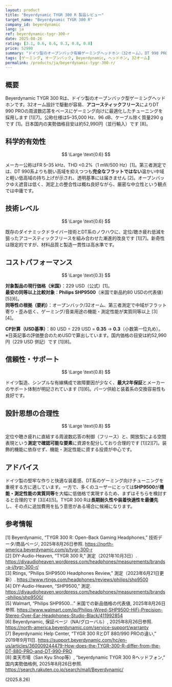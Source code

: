 ```yaml
---
layout: product
title: "Beyerdynamic TYGR 300 R 製品レビュー"
target_name: "Beyerdynamic TYGR 300 R"
company_id: beyerdynamic
lang: ja
ref: beyerdynamic-tygr-300-r
date: 2025-08-26
rating: [3.1, 0.6, 0.6, 0.3, 0.8, 0.8]
price: 52990
summary: "ドイツ製のオープンバック有線ゲーミングヘッドホン（32オーム）。DT 990 PROの応答を基にした設計に専用アコースティックフリースを加えて定位を最適化。基礎性能は堅実ですが、安価な代替機に対してコストパフォーマンスは厳しめです。"
tags: [ゲーミング, オープンバック, Beyerdynamic, ヘッドホン, 32オーム]
permalink: /products/ja/beyerdynamic-tygr-300-r/
---
```


## 概要

Beyerdynamic TYGR 300 Rは、ドイツ製のオープンバック型ゲーミングヘッドホンです。32オーム設計で駆動が容易、**アコースティックフリース**によりDT 990 PROの周波数応答をベースにゲーミング向けに最適化したチューニングを採用します [1][7]。公称仕様は5–35,000 Hz、96 dB、ケーブル除く質量290 gです [1]。日本国内の実勢価格目安は約52,990円（並行輸入）です [8]。

## 科学的有効性

$$ \Large \text{0.6} $$

メーカー公称はFR 5–35 kHz、THD <0.2%（1 mW/500 Hz）[1]。第三者測定では、DT 990系よりも鋭い高域を抑えつつも**完全なフラットではない**温かい中域と軽い低高域の持ち上げが示され、透明基準には届きません [2]。オープンバックゆえ遮音は低く、測定上の整合性は概ね良好ながら、厳密な中立性という観点では中庸です。

## 技術レベル

$$ \Large \text{0.6} $$

既存のダイナミックドライバー技術とDT系のノウハウに、定位/聴き疲れ低減を狙ったアコースティックフリースを組み合わせた漸進的改良です [1][7]。新奇性は限定的ですが、材料品質と製造一貫性は高水準です。

## コストパフォーマンス

$$ \Large \text{0.3} $$

**対象製品の現行価格（米国）**：229 USD（公式）[1]。  
**最安の同等以上比較対象**：**Philips SHP9500**（米国で新品約80 USDの代表値）[5][6]。  
**同等性の根拠（要約）**：オープンバック/32オーム、第三者測定で中域がフラット寄り・歪み低く、ゲーミング/音楽用途の機能・測定性能が実質同等以上 [3][4]。

**CP計算（USD基準）**：80 USD ÷ 229 USD = **0.35** → **0.3**（小数第一位丸め）。  
※日英記事の評価整合のためUSDで算出しています。国内価格の目安は約52,990円（229 USD 併記）です [1][8]。

## 信頼性・サポート

$$ \Large \text{0.8} $$

ドイツ製造、シンプルな有線構成で故障要因が少なく、**最大2年保証**とメーカーのサポート体制が明記されています [1][6]。パーツ供給と装着系の交換容易性も良好です。

## 設計思想の合理性

$$ \Large \text{0.8} $$

定位や聴き疲れに直結する周波数応答の制御（フリース）と、開放型による空間表現という**測定で確認可能な要素**に資源を配分しており合理的です [1][2][7]。装飾的機能に依存せず、機能・測定性能に資する投資が中心です。

## アドバイス

ドイツ製の堅牢な作りと快適な装着感、DT系のゲーミング向けチューニングを重視する方に適しています。一方で、多くのユーザーにとっては**SHP9500**が**機能・測定性能の実質同等**を大幅に低価格で実現するため、まずはそちらを検討すると合理的です [3][4][5]。TYGR 300 Rは**長期耐久性や装着快適性を最優先**し、その点に追加費用を払う意思がある場合に候補になります。

## 参考情報

[1] Beyerdynamic, “TYGR 300 R: Open-Back Gaming Headphones,” 技術データ/商品ページ, 2025年8月26日参照. https://north-america.beyerdynamic.com/p/tygr-300-r  
[2] DIY-Audio-Heaven, “TYGR 300 R,” 測定（2021年10月3日）. https://diyaudioheaven.wordpress.com/headphones/measurements/brands-a-i/tygr-300-r/  
[3] Rtings, “Philips SHP9500 Headphones Review,” 測定（2023年6月21日更新）. https://www.rtings.com/headphones/reviews/philips/shp9500  
[4] DIY-Audio-Heaven, “SHP9500,” 測定. https://diyaudioheaven.wordpress.com/headphones/measurements/brands-philips/shp9500/  
[5] Walmart, “Philips SHP9500…” 米国での新品価格の代表値, 2025年8月26日参照. https://www.walmart.com/ip/Philips-Wired-SHP9500-HiFi-Precision-Stereo-Over-Ear-Headphones-Studio-Black/411992854  
[6] Beyerdynamic, 保証ページ（NA/グローバル）, 2025年8月26日参照. https://north-america.beyerdynamic.com/service-support/warranty  
[7] Beyerdynamic Help Center, “TYGR 300 RとDT 880/990 PROの違い,” 2019年9月11日. https://support.beyerdynamic.com/hc/en-us/articles/360009244479-How-does-the-TYGR-300-R-differ-from-the-DT-880-PRO-and-DT-990-PRO  
[8] 楽天市場（San Kyu Shop等）, “beyerdynamic TYGR 300 Rヘッドフォン,” 国内実勢価格例, 2025年8月26日参照. https://search.rakuten.co.jp/search/mall/Beyerdynamic/

(2025.8.26)

